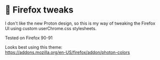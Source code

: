 # :fox_face: Firefox tweaks

I don't like the new Proton design, so this is my way of tweaking the Firefox UI using custom userChrome.css stylesheets.

Tested on Firefox 90-91

Looks best using this theme:  
<https://addons.mozilla.org/en-US/firefox/addon/photon-colors>
